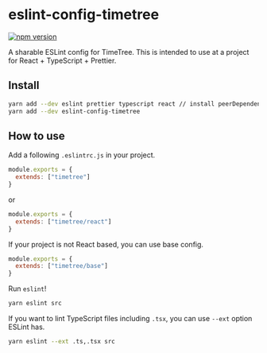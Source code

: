 # eslint-config-timetree

[![npm version](https://badge.fury.io/js/eslint-config-timetree.svg)](https://badge.fury.io/js/eslint-config-timetree)


A sharable ESLint config for TimeTree.
This is intended to use at a project for React + TypeScript + Prettier.

## Install

```sh
yarn add --dev eslint prettier typescript react // install peerDependencies
yarn add --dev eslint-config-timetree
```

## How to use

Add a following `.eslintrc.js` in your project.

```js
module.exports = {
  extends: ["timetree"]
}
```

or

```js
module.exports = {
  extends: ["timetree/react"]
}
```

If your project is not React based, you can use base config.

```js
module.exports = {
  extends: ["timetree/base"]
}
```

Run `eslint`!

```sh
yarn eslint src
```

If you want to lint TypeScript files including `.tsx`, you can use `--ext` option ESLint has.

```sh
yarn eslint --ext .ts,.tsx src
```
